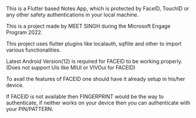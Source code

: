 This is a Flutter based Notes App, which is protected by FaceID, TouchID or any other safety authentications in your local machine.

This is a project made by MEET SINGH during the Microsoft Engage Program 2022.

This project uses flutter plugins like localauth, sqflite and other to import various functionalities.

Latest Android Version(12) is required for FACEID to be working properly.(Does not support UIs like MIUI or VIVOui for FACEID)

To avail the features of FACEID one should have it already setup in his/her device.

If FACEID is not available then FINGERPRINT would be the way to authenticate, if neither works on your device then you can authenticate with your PIN/PATTERN.